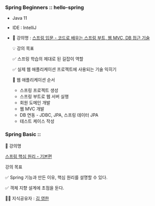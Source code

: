 ### Spring Beginners :: hello-spring

- Java 11
- IDE : IntelliJ

- 📄 강의명 : [스프링 입문 - 코드로 배우는 스프링 부트, 웹 MVC, DB 접근 기술](https://www.inflearn.com/course/%EC%8A%A4%ED%94%84%EB%A7%81-%EC%9E%85%EB%AC%B8-%EC%8A%A4%ED%94%84%EB%A7%81%EB%B6%80%ED%8A%B8/dashboard)

    💡 강의 목표

    ✅ 스프링 학습의 제대로 된 길잡이 역할

    ✅ 실제 웹 애플리케이션 프로젝트에 사용되는 기술 익히기

    📍 웹 애플리케이션 순서

    - 스프링 프로젝트 생성
    - 스프링 부트로 웹 서버 실행
    - 회원 도메인 개발
    - 웹 MVC 개발
    - DB 연동 - JDBC, JPA, 스프링 데이터 JPA
    - 테스트 케이스 작성

### Spring Basic ::

📄 강의명

[스프링 핵심 원리 - 기본편](https://www.inflearn.com/course/%EC%8A%A4%ED%94%84%EB%A7%81-%ED%95%B5%EC%8B%AC-%EC%9B%90%EB%A6%AC-%EA%B8%B0%EB%B3%B8%ED%8E%B8/dashboard)

강의 목표

✅ Spring 기능과 만든 이유, 핵심 원리를 설명할 수 있다.

✅ 객체 지향 설계에 초점을 둔다.

👨‍🏫 지식공유자 : [김 영한](https://www.inflearn.com/users/@yh)

